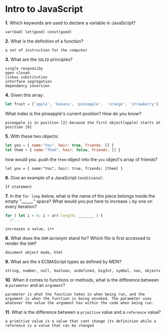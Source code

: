 # Intro to JavaScript

**1.** Which keywords are used to declare a variable in JavaScript?
<!-- enter you answer in the space below -->
```
var(bad) let(good) const(good)
```
**2.** What is the definition of a function?
<!-- enter you answer in the space below -->
```
a set of instruction for the computer
```
**3.** What are the `SOLID` principles?
<!-- enter you answer in the space below -->
```
single responsiby
open closed
liskov substitution
interface segregation
dependency inversion
```
**4.** Given this array: 
```js
let fruit = ['apple', 'banana', 'pineapple',  'orange', 'strawberry']
``` 
What index is the pineapple's current position? How do you know?
<!-- enter you answer in the space below -->
```
pineapple is in position [2] because the first object(apple) starts at position [0]
```
**5.** With these two objects: 
```js
let you = { name:"You", hair: true, friends: [] }
let them = { name:"Them", hair: false, friends: [] }
```
how would you .push the `them` object into the `you` object's array of friends?
<!-- enter you answer in the space below -->
```
let you = { name:"You", hair: true, friends: [them] }
```

**6.** Give an example of a JavaScript `Conditional`:
<!-- enter you answer in the space below -->
```
If statement
```
**7.** In the `for loop` below, what is the name of the piece belongs inside the empty "______" space? What would you put here to increase `i` by one on every iteration?
```js
for ( let i = 0; i < arr.length; _______ ) {
  //...
```
<!-- enter you answer in the space below -->
```
increases a value, i++
```
**8.** What does the `DOM` acronym stand for? Which file is first accessed to render the `DOM`?
<!-- enter you answer in the space below -->
```
document object mode, html
```

**9.** What are the `9` ECMAScript types as defined by MDN?
<!-- enter you answer in the space below -->
```
string, number, null, boolean, undefined, bigInt, symbol, nan, objects
```
**10.** When it comes to functions or methods, what is the difference between a `parameter` and an `argument`?
<!-- enter you answer in the space below -->
```
parameter is what the function takes in when being run, and the argument is when the function is being envoked. The parameter uses whatever the value the argument has within the code when being run.
```
**11.** What is the difference between a `primitive` value and a `reference` value?
<!-- enter you answer in the space below -->
```
a primitive value is a value that cant change its definition while a reference is a value that can be changed
```